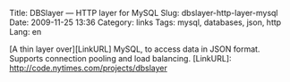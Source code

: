 Title: DBSlayer — HTTP layer for MySQL
Slug: dbslayer-http-layer-mysql
Date: 2009-11-25 13:36
Category: links
Tags: mysql, databases, json, http
Lang: en

[A thin layer over][LinkURL] MySQL, to access data in JSON format. Supports connection pooling and load balancing.
[LinkURL]: http://code.nytimes.com/projects/dbslayer